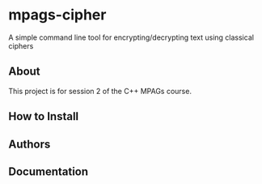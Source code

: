 # mpags-cipher
A simple command line tool for encrypting/decrypting text using classical ciphers

## About
This project is for session 2 of the C++ MPAGs course.

## How to Install

## Authors

## Documentation

